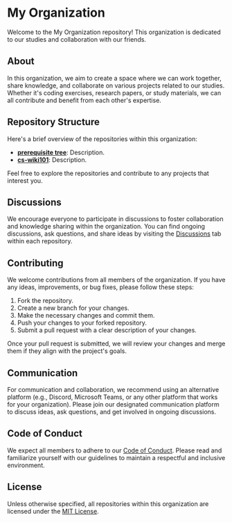 # My Organization

Welcome to the My Organization repository! This organization is dedicated to our studies and collaboration with our friends.

## About

In this organization, we aim to create a space where we can work together, share knowledge, and collaborate on various projects related to our studies. Whether it's coding exercises, research papers, or study materials, we can all contribute and benefit from each other's expertise.

## Repository Structure

Here's a brief overview of the repositories within this organization:

- **[prerequisite tree](link-to-repo-1)**: Description.
- **[cs-wiki101](link-to-repo-2)**: Description.

Feel free to explore the repositories and contribute to any projects that interest you.

## Discussions

We encourage everyone to participate in discussions to foster collaboration and knowledge sharing within the organization. You can find ongoing discussions, ask questions, and share ideas by visiting the [Discussions]() tab within each repository.

## Contributing

We welcome contributions from all members of the organization. If you have any ideas, improvements, or bug fixes, please follow these steps:

1. Fork the repository.
2. Create a new branch for your changes.
3. Make the necessary changes and commit them.
4. Push your changes to your forked repository.
5. Submit a pull request with a clear description of your changes.

Once your pull request is submitted, we will review your changes and merge them if they align with the project's goals.

## Communication

For communication and collaboration, we recommend using an alternative platform (e.g., Discord, Microsoft Teams, or any other platform that works for your organization). Please join our designated communication platform to discuss ideas, ask questions, and get involved in ongoing discussions.

## Code of Conduct

We expect all members to adhere to our [Code of Conduct](). Please read and familiarize yourself with our guidelines to maintain a respectful and inclusive environment.

## License

Unless otherwise specified, all repositories within this organization are licensed under the [MIT License](https://opensource.org/licenses/MIT).
